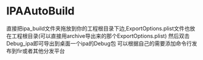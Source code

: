 # IPAAutoBuild
直接把ipa_build文件夹拖放到你的工程根目录下边,ExportOptions.plist文件也放在工程根目录(可以直接用archive导出来的那个ExportOptions.plist)
然后双击Debug_ipa即可导出到桌面一个ipa的Debug包
可以根据自己的需要添加命令行发布到fir或者其他分发平台
